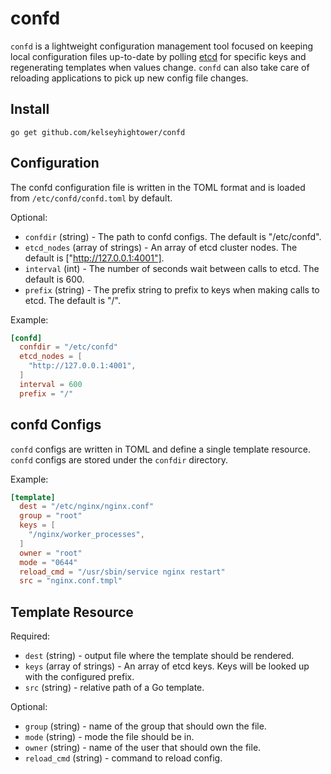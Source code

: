 # confd

`confd` is a lightweight configuration management tool focused on keeping local
configuration files up-to-date by polling [etcd](https://github.com/coreos/etcd)
for specific keys and regenerating templates when values change. `confd` can also
take care of reloading applications to pick up new config file changes.

## Install

```
go get github.com/kelseyhightower/confd
```

## Configuration

The confd configuration file is written in the TOML format and is loaded from
`/etc/confd/confd.toml` by default.

Optional:

 * `confdir` (string) - The path to confd configs. The default is "/etc/confd".
 * `etcd_nodes` (array of strings) - An array of etcd cluster nodes. The default
   is ["http://127.0.0.1:4001"].
 * `interval` (int) - The number of seconds wait between calls to etcd. The
   default is 600.
 * `prefix` (string) - The prefix string to prefix to keys when making calls to
   etcd. The default is "/".

Example:

```TOML
[confd]
  confdir = "/etc/confd"
  etcd_nodes = [
    "http://127.0.0.1:4001",
  ]
  interval = 600
  prefix = "/"
```

## confd Configs

`confd` configs are written in TOML and define a single template resource.
`confd` configs are stored under the `confdir` directory.

Example:

```TOML
[template]
  dest = "/etc/nginx/nginx.conf"
  group = "root"
  keys = [
    "/nginx/worker_processes",
  ]
  owner = "root"
  mode = "0644"
  reload_cmd = "/usr/sbin/service nginx restart"
  src = "nginx.conf.tmpl"
```

## Template Resource

Required:

 * `dest` (string) - output file where the template should be rendered.
 * `keys` (array of strings) - An array of etcd keys. Keys will be looked up with the configured prefix.
 * `src` (string) - relative path of a Go template.

Optional:

 * `group` (string) - name of the group that should own the file.
 * `mode` (string) - mode the file should be in.
 * `owner` (string) - name of the user that should own the file.
 * `reload_cmd` (string) - command to reload config.


